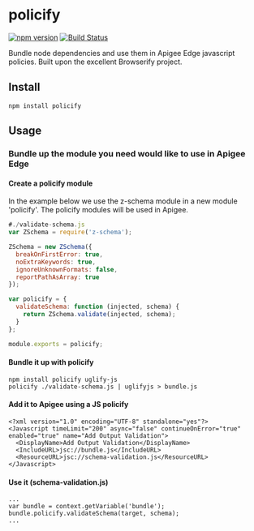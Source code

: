 policify
========

[![npm version][npm-badge]][npm-url]
[![Build Status][travis-badge]][travis-url]

Bundle node dependencies and use them in Apigee Edge javascript policies. Built upon the excellent Browserify project.

## Install

```
npm install policify
```

## Usage

### Bundle up the module you need would like to use in Apigee Edge

#### Create a policify module

In the example below we use the z-schema module in a new module 'policify'. The policify modules will be used in Apigee.

```javascript
#./validate-schema.js
var ZSchema = require('z-schema');

ZSchema = new ZSchema({
  breakOnFirstError: true,
  noExtraKeywords: true,
  ignoreUnknownFormats: false,
  reportPathAsArray: true
});

var policify = {
  validateSchema: function (injected, schema) {
    return ZSchema.validate(injected, schema);
  }
};

module.exports = policify;
```

#### Bundle it up with policify

```
npm install policify uglify-js
policify ./validate-schema.js | uglifyjs > bundle.js
```

#### Add it to Apigee using a JS policify

```
<?xml version="1.0" encoding="UTF-8" standalone="yes"?>
<Javascript timeLimit="200" async="false" continueOnError="true" enabled="true" name="Add Output Validation">
  <DisplayName>Add Output Validation</DisplayName>
  <IncludeURL>jsc://bundle.js</IncludeURL>
  <ResourceURL>jsc://schema-validation.js</ResourceURL>
</Javascript>
```

#### Use it (schema-validation.js)

```
...
var bundle = context.getVariable('bundle');
bundle.policify.validateSchema(target, schema);
...
```


[npm-badge]: https://badge.fury.io/js/policify.svg
[npm-url]: https://badge.fury.io/js/policify

[travis-badge]: https://travis-ci.org/orangewise/policify.svg?branch=master
[travis-url]: https://travis-ci.org/orangewise/policify
